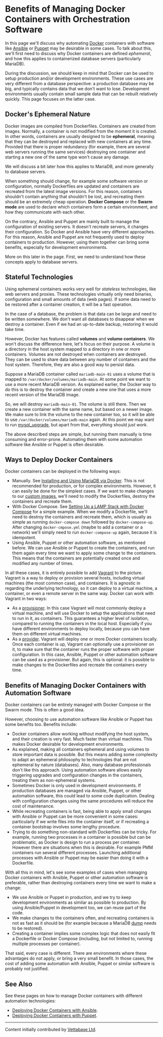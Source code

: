 # Benefits of Managing Docker Containers with Orchestration Software

In this page we'll discuss why automating [Docker](/mariadb-administration/getting-installing-and-upgrading-mariadb/binary-packages/automated-mariadb-deployment-and-administration/docker-and-mariadb/) containers with software like [Ansible](/mariadb-administration/getting-installing-and-upgrading-mariadb/binary-packages/automated-mariadb-deployment-and-administration/ansible-and-mariadb/) or [Puppet](/mariadb-administration/getting-installing-and-upgrading-mariadb/binary-packages/automated-mariadb-deployment-and-administration/automated-mariadb-deployment-and-administration-puppet-and-mariadb/) may be desirable in some cases. To talk about this, we'll first need to discuss why Docker containers are defined <em>ephemeral</em>, and how this applies to containerized database servers (particularly MariaDB).

During the discussion, we should keep in mind that Docker can be used to setup production and/or development environments. These use cases are very different from a database perspective: a production database may be big, and typically contains data that we don't want to lose. Development environments usually contain small sample data that can be rebuilt relatively quickly. This page focuses on the latter case.

## Docker's Ephemeral Nature

Docker images are compiled from Dockerfiles. Containers are created from images. Normally, a container is not modified from the moment it is created. In other words, containers are usually designed to be <strong>ephemeral</strong>, meaning that they can be destroyed and replaced with new containers at any time. Provided that there is proper redundancy (for example, there are several web servers running the same services) destroying one container and starting a new one of the same type won't cause any damage.

We will discuss a bit later how this applies to MariaDB, and more generally to database servers.

When something should change, for example some software version or configuration, normally Dockerfiles are updated and containers are recreated from the latest image versions. For this reason, containers shouldn't contain anything that shouldn't be lost, and recreating them should be an extremely cheap operation. <strong>Docker Compose</strong> or the <strong>Swarm mode</strong> are used to declare which containers form a certain environment, and how they communicate with each other.

On the contrary, Ansible and Puppet are mainly built to manage the configuration of existing servers. It doesn't recreate servers, it changes their configuration. So Docker and Ansible have very different approaches. For this reason, Ansible and Puppet are not frequently used to deploy containers to production. However, using them together can bring some benefits, especially for development environments.

More on this later in the page. First, we need to understand how these concepts apply to database servers.

## Stateful Technologies

Using ephemeral containers works very well for <em>stateless</em> technologies, like web servers and proxies. These technologies virtually only need binaries, configuration and small amounts of data (web pages). If some data need to be restored after a container creation, it will be a fast operation.

In the case of a database, the problem is that data can be large and need to be written somewhere. We don't want all databases to disappear when we destroy a container. Even if we had an up-to-date backup, restoring it would take time.

However, Docker has features called <strong>volumes</strong> and <strong>volume containers</strong>. We won't discuss the difference here, let's focus on their purpose. A volume is a directory in the host system mapped to a directory in one or more containers. Volumes are not destroyed when containers are destroyed. They can be used to share data between any number of containers and the host system. Therefore, they are also a good way to persist data.

Suppose a MariaDB container called `mariadb-main-01` uses a volume that is mapped to `/var/docker/volumes/mariadb-main`. At some point we want to use a more recent MariaDB version. As explained earlier, the Docker way to do this is to destroy the container and create a new one that uses a more recent version of the MariaDB image.

So, we will destroy `mariadb-main-01`. The volume is still there. Then we create a new container with the same name, but based on a newer image. We make sure to link the volume to the new container too, so it will be able to use `/var/docker/volumes/mariadb-main` again. At this point we may want to run [mysql_upgrade](/sql-statements-structure/sql-statements/table-statements/mysql_upgrade/), but apart from that, everything should <em>just work</em>.

The above described steps are simple, but running them manually is time consuming and error-prone. Automating them with some automation software like Ansible or Puppet is often desirable.

## Ways to Deploy Docker Containers

Docker containers can be deployed in the following ways:

- Manually. See [Installing and Using MariaDB via Docker](/mariadb-administration/getting-installing-and-upgrading-mariadb/binary-packages/automated-mariadb-deployment-and-administration/docker-and-mariadb/installing-and-using-mariadb-via-docker/). This is not recommended for production, or for complex environments. However, it can easily be done for the simplest cases. If we want to make changes to our [custom images](/mariadb-administration/getting-installing-and-upgrading-mariadb/binary-packages/automated-mariadb-deployment-and-administration/docker-and-mariadb/creating-a-custom-docker-image/), we'll need to modify the Dockerfiles, destroy the containers and recreate them.
- With Docker Compose. See [Setting Up a LAMP Stack with Docker Compose](/mariadb-administration/getting-installing-and-upgrading-mariadb/binary-packages/automated-mariadb-deployment-and-administration/docker-and-mariadb/setting-up-a-lamp-stack-with-docker-compose/) for a simple example. When we modify a Dockerfile, we'll need to destroy the containers and recreate them, which is usually as simple as running `docker-compose down` followed by `docker-compose-up`. After changing `docker-cmpose.yml` (maybe to add a container or a network) we'll simply need to run `docker-compose-up` again, because it is idempotent.
- Using Ansible, Puppet or other automation software, as mentioned before. We can use Ansible or Puppet to create the containers, and run them again every time we want to apply some change to the containers. This means that the containers are potentially created once and modified any number of times.

In all these cases, it is entirely possible to add [Vagrant](/mariadb-administration/getting-installing-and-upgrading-mariadb/binary-packages/automated-mariadb-deployment-and-administration/vagrant-and-mariadb/) to the picture. Vagrant is a way to deploy or provision several hosts, including virtual machines (the most common case), and containers. It is agnostic in regarding the underlying technology, so it can deploy to a virtual machine, a container, or even a remote server in the same way. Docker can work with Vagrant in two ways:

- As a [provisioner](/kb/en/creating-a-vagrantfile/#provisioners). In this case Vagrant will most commonly deploy a virtual machine, and will use Docker to setup the applications that need to run in it, as containers. This guarantees a higher level of isolation, compared to running the containers in the local host. Especially if you have different environments to deploy locally, because you can have them on different virtual machines.
- As a [provider](/kb/en/creating-a-vagrantfile/#providers). Vagrant will deploy one or more Docker containers locally. Once each container is up, Vagrant can optionally use a provisioner on it, to make sure that the container runs the proper software with proper configuration. In this case, Ansible, Puppet or other automation software can be used as a provisioner. But again, this is optional: it is possible to make changes to the Dockerfiles and recreate the containers every time.

## Benefits of Managing Docker Containers with Automation Software

Docker containers can be entirely managed with Docker Compose or the Swarm mode. This is often a good idea.

However, choosing to use automation software like Ansible or Puppet has some benefits too. Benefits include:

- Docker containers allow working without modifying the host system, and their creation is very fast. Much faster than virtual machines. This makes Docker desirable for development environments.
- As explained, making all containers ephemeral and using volumes to store important data is possible. But this means adding some complexity to adapt an ephemeral philosophy to technologies that are not ephemeral by nature (databases). Also, many database professionals don't like this approach. Using automation software allows easily triggering upgrades and configuration changes in the containers, treating them as non-ephemeral systems.
- Sometimes Docker is only used in development environments. If production databases are managed via Ansible, Puppet, or other automation software, this could lead to some code duplication. Dealing with configuration changes using the same procedures will reduce the cost of maintenance.
- While recreating containers is fast, being able to apply small changes with Ansible or Puppet can be more convenient in some cases: particularly if we write files into the container itself, or if recreating a container bootstrap involves some lengthy procedure.
- Trying to do something non-standard with Dockerfiles can be tricky. For example, running two processes in a container is possible but can be problematic, as Docker is design to run a process per container. However there are situations when this is desirable. For example PMM containers run several different processes. Launching additional processes with Ansible or Puppet may be easier than doing it with a Dockerfile.

With all this in mind, let's see some examples of cases when managing Docker containers with Ansible, Puppet or other automation software is preferable, rather than destroying containers every time we want to make a change:

- We use Ansible or Puppet in production, and we try to keep development environments as similar as possible to production. By using Ansible/Puppet in development too, we can reuse part of the code.
- We make changes to the containers often, and recreating containers is not as fast as it should be (for example because a MariaDB [dump](/clients-utilities/backup-restore-and-import-clients/mysqldump/) needs to be restored).
- Creating a container implies some complex logic that does not easily fit a Dockerfile or Docker Compose (including, but not limited to, running multiple processes per container).

That said, every case is different. There are environments where these advantages do not apply, or bring a very small benefit. In those cases, the cost of adding some automation with Ansible, Puppet or similar software is probably not justified.

## See Also

See these pages on how to manage Docker containers with different automation technologies:

- [Deploying Docker Containers with Ansible](/mariadb-administration/getting-installing-and-upgrading-mariadb/binary-packages/automated-mariadb-deployment-and-administration/ansible-and-mariadb/deploying-docker-containers-with-ansible/).
- [Deploying Docker Containers with Puppet](/kb/en/deploying-docker-containers-with-puppet/).

---

Content initially contributed by [Vettabase Ltd](https://vettabase.com/).